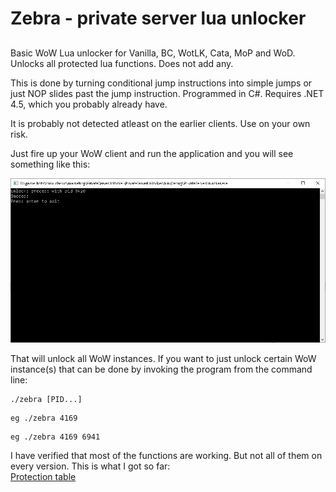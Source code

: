 # Zebra - private server lua unlocker

## 

Basic WoW Lua unlocker for Vanilla, BC, WotLK, Cata, MoP and WoD.
Unlocks all protected lua functions. Does not add any.

This is done by turning conditional jump instructions into simple jumps or just NOP slides past the jump instruction.
Programmed in C#. Requires .NET 4.5, which you probably already have.

It is probably not detected atleast on the earlier clients. Use on your own risk.

Just fire up your WoW client and run the application and you will see something like this:

![Useage](usage.PNG "Image")

That will unlock all WoW instances.
If you want to just unlock certain WoW instance(s) that can be done by invoking the program from the command line:

```batch
./zebra [PID...]
```
```batch
eg ./zebra 4169
```
```batch
eg ./zebra 4169 6941
```

I have verified that most of the functions are working. But not all of them on every version.
This is what I got so far: <br />
[Protection table](https://creativemind1001.github.io/zebra/protection_table.html)